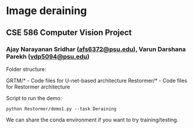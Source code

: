 # Image deraining 
## CSE 586 Computer Vision Project 
### Ajay Narayanan Sridhar (afs6372@psu.edu)​, Varun Darshana Parekh (vdp5094@psu.edu) 


Folder structure:

GRTM/* - Code files for U-net-based architecture
Restormer/* - Code files for Restormer architecture 

 
Script to run the demo: 

```
python Restormer/demo1.py --task Deraining
```

We can share the conda environment if you want to try training/testing. 
